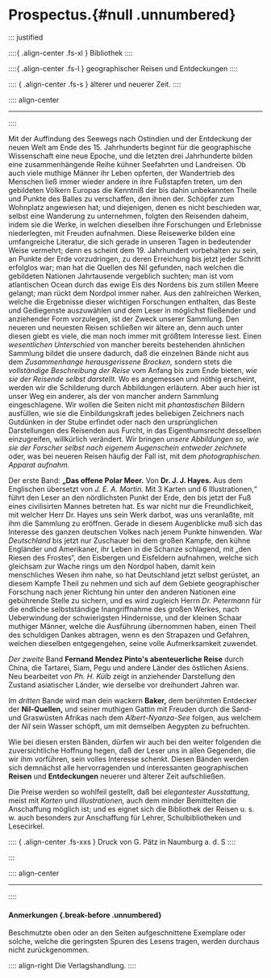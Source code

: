 # Prospectus.{#null .unnumbered}

::: justified

::::{ .align-center .fs-xl }
Bibliothek
::::

::::{ .align-center .fs-l }
geographischer Reisen und Entdeckungen
::::

:::: { .align-center .fs-s }
älterer und neuerer Zeit.
::::

:::: align-center
****
::::

Mit der Auffindung des Seewegs nach Ostindien und der Entdeckung der neuen Welt
am Ende des 15. Jahrhunderts beginnt für die geographische Wissenschaft eine
neue Epoche, und die letzten drei Jahrhunderte bilden eine zusammenhängende
Reihe kühner Seefahrten und Landreisen. Ob auch viele muthige Männer ihr Leben
opferten, der Wandertrieb des Menschen ließ immer wieder andere in ihre
Fußstapfen treten, um den gebildeten Völkern Europas die Kenntniß der bis dahin
unbekannten Theile und Punkte des Balles zu verschaffen, den ihnen der. Schöpfer
zum Wohnplatz angewiesen hat; und diejenigen, denen es nicht beschieden war,
selbst eine Wanderung zu unternehmen, folgten den Reisenden daheim, indem sie
die Werke, in welchen dieselben ihre Forschungen und Erlebnisse niederlegten,
mit Freuden aufnahmen. Diese Reisewerke bilden eine umfangreiche Literatur, die
sich gerade in unseren Tagen in bedeutender Weise vermehrt; denn es scheint dem
19. Jahrhundert vorbehalten zu sein, an Punkte der Erde vorzudringen, zu deren
Erreichung bis jetzt jeder Schritt erfolglos war; man hat die Quellen des Nil
gefunden, nach welchen die gebildeten Nationen Jahrtausende vergeblich suchten;
man ist vom atlantischen Ocean durch das ewige Eis des Nordens bis zum stillen
Meere gelangt; man rückt dem Nordpol immer naher. Aus den zahlreichen Werken,
welche die Ergebnisse dieser wichtigen Forschungen enthalten, das Beste und
Gediegenste auszuwählen und dem Leser in möglichst fließender und anziehender
Form vorzulegen, ist der Zweck unserer Sammlung. Den neueren und neuesten Reisen
schließen wir ältere an, denn auch unter diesen giebt es viele, die man noch
immer mit größtem Interesse liest. Einen *wesentlichen Unterschied* von mancher
bereits bestehenden ähnlichen Sammlung bildet die unsere dadurch, daß die
einzelnen Bände nicht aus dem *Zusammenhange herausgerissene Brocken,* sondern
stets die *vollständige Beschreibung der Reise* vom Anfang bis zum Ende bieten,
*wie sie der Reisende selbst darstellt.* Wo es angemessen und nöthig erscheint,
werden wir die Schilderung durch Abbildungen erläutern. Aber auch hier ist unser
Weg ein anderer, als der von mancher andern Sammlung eingeschlagene. Wir wollen
die Seiten nicht mit *phantastischen* Bildern ausfüllen, wie sie die
Einbildungskraft jedes beliebigen Zeichners nach Gutdünken in der Stube erfindet
oder nach den ursprünglichen Darstellungen des Reisenden aus Furcht, in das
Eigenthumsrecht desselben einzugreifen, willkürlich verändert. Wir bringen
*unsere Abbildungen so, wie sie der Forscher selbst nach eigenem Augenschein
entweder zeichnete* oder, was bei neueren Reisen häufig der Fall ist, mit dem
*photographischen. Apparat aufnahm.*

Der erste Band: **„Das offene Polar Meer.** Von **Dr. J. J. Hayes.** Aus dem
Englischen übersetzt von *J. E. A. Martin.* Mit 3 Karten und 6 Illustrationen,“
führt den Leser an den nördlichsten Punkt der Erde, den bis jetzt der Fuß eines
civilisirten Mannes betreten hat. Es war nicht nur die Freundlichkeit, mit
welcher Herr Dr. Hayes uns sein Werk darbot, was uns veranlaßte, mit ihm die
Sammlung zu eröffnen. Gerade in diesem Augenblicke muß sich das Interesse des
ganzen deutschen Volkes nach jenem Punkte hinwenden. War *Deutschland* bis jetzt
nur Zuschauer bei dem großen Kampfe, den kühne Engländer und Amerikaner, ihr
Leben in die Schanze schlagend, mit „den Riesen des Frostes“, den Eisbergen und
Eisfeldern aufnahmen, welche sich gleichsam zur Wache rings um den Nordpol
haben, damit kein menschliches Wesen ihm nahe, so hat Deutschland jetzt selbst
gerüstet, an diesem Kampfe Theil zu nehmen und sich auf dem Gebiete
geographischer Forschung nach jener Richtung hin unter den anderen Nationen eine
gebührende Stelle zu sichern, und es wird zugleich Herrn *Dr. Petermann* für die
endliche selbstständige Inangriffnahme des großen Werkes, nach Ueberwindung der
schwierigsten Hindernisse, und der kleinen Schaar muthiger Männer, welche die
Ausführung übernommen haben, einen Theil des schuldigen Dankes abtragen, wenn es
den Strapazen und Gefahren, welchen dieselben entgegengehen, seine volle
Aufmerksamkeit zuwendet.

*Der zweite* Band **Fernand Mendez Pinto's abenteuerliche Reise** durch China, die
Tartarei, Siam, Pegu und andere Länder des östlichen Asiens. Neu bearbeitet von
*Ph. H. Külb* zeigt in anziehender Darstellung den Zustand asiatischer Länder,
wie derselbe vor dreihundert Jahren war. 

Im *dritten* Bande wird man dein wackern **Baker,** dem berühmten Entdecker der
**Nil-Quellen,** und seiner muthigen Gattin mit Freuden durch die Sand- und
Graswüsten Afrikas nach dem *Albert-Nyanza-See* folgen, aus welchem der *Nil*
sein Wasser schöpft, um mit demselben Aegypten zu befruchten.

Wie bei diesen ersten Bänden, dürfen wir auch bei den weiter folgenden die
zuversichtliche Hoffnung hegen, daß der Leser uns in allen Gegenden, die wir
ihm vorführen, sein volles Interesse schenkt. Diesen Bänden werden sich
demnächst alle hervorragenden und interessanten geographischen **Reisen** und
**Entdeckungen** neuerer und älterer Zeit aufschließen.

Die Preise werden so wohlfeil gestellt, daß bei *elegantester Ausstattung,*
meist mit *Karten* und *Illustrationen,* auch dem minder Bemittelten die
Anschaffung möglich ist; und es eignet sich die Bibliothek der Reisen u. s. w.
auch besonders zur Anschaffung für Lehrer, Schulbibliotheken und Lesecirkel.


:::: { .align-center .fs-xxs }
Druck von G. Pätz in Naumburg a. d. S 
::::

:::

:::: align-center
****
::::

#### **Anmerkungen** {.break-before .unnumbered}

Beschmutzte oben oder an den Seiten aufgeschnittene Exemplare oder solche,
welche die geringsten Spuren des Lesens tragen, werden durchaus nicht
zurückgenommen.

:::: align-right
Die Verlagshandlung.
::::
